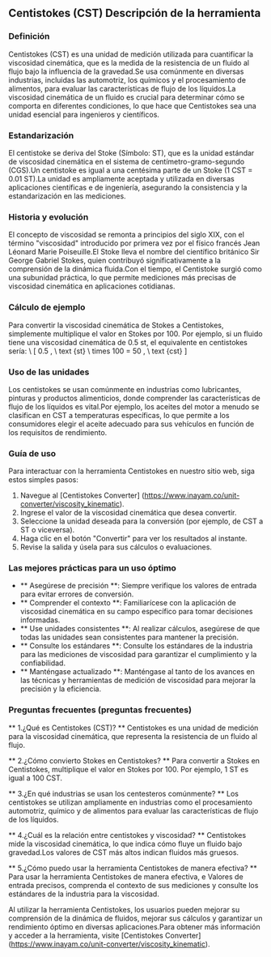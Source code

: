 ## Centistokes (CST) Descripción de la herramienta

### Definición
Centistokes (CST) es una unidad de medición utilizada para cuantificar la viscosidad cinemática, que es la medida de la resistencia de un fluido al flujo bajo la influencia de la gravedad.Se usa comúnmente en diversas industrias, incluidas las automotriz, los químicos y el procesamiento de alimentos, para evaluar las características de flujo de los líquidos.La viscosidad cinemática de un fluido es crucial para determinar cómo se comporta en diferentes condiciones, lo que hace que Centistokes sea una unidad esencial para ingenieros y científicos.

### Estandarización
El centistoke se deriva del Stoke (Símbolo: ST), que es la unidad estándar de viscosidad cinemática en el sistema de centímetro-gramo-segundo (CGS).Un centistoke es igual a una centésima parte de un Stoke (1 CST = 0.01 ST).La unidad es ampliamente aceptada y utilizada en diversas aplicaciones científicas e de ingeniería, asegurando la consistencia y la estandarización en las mediciones.

### Historia y evolución
El concepto de viscosidad se remonta a principios del siglo XIX, con el término "viscosidad" introducido por primera vez por el físico francés Jean Léonard Marie Poiseuille.El Stoke lleva el nombre del científico británico Sir George Gabriel Stokes, quien contribuyó significativamente a la comprensión de la dinámica fluida.Con el tiempo, el Centistoke surgió como una subunidad práctica, lo que permite mediciones más precisas de viscosidad cinemática en aplicaciones cotidianas.

### Cálculo de ejemplo
Para convertir la viscosidad cinemática de Stokes a Centistokes, simplemente multiplique el valor en Stokes por 100. Por ejemplo, si un fluido tiene una viscosidad cinemática de 0.5 st, el equivalente en centistokes sería:
\ [
0.5 \, \ text {st} \ times 100 = 50 \, \ text {cst}
\]

### Uso de las unidades
Los centistokes se usan comúnmente en industrias como lubricantes, pinturas y productos alimenticios, donde comprender las características de flujo de los líquidos es vital.Por ejemplo, los aceites del motor a menudo se clasifican en CST a temperaturas específicas, lo que permite a los consumidores elegir el aceite adecuado para sus vehículos en función de los requisitos de rendimiento.

### Guía de uso
Para interactuar con la herramienta Centistokes en nuestro sitio web, siga estos simples pasos:
1. Navegue al [Centistokes Converter] (https://www.inayam.co/unit-converter/viscosity_kinematic).
2. Ingrese el valor de la viscosidad cinemática que desea convertir.
3. Seleccione la unidad deseada para la conversión (por ejemplo, de CST a ST o viceversa).
4. Haga clic en el botón "Convertir" para ver los resultados al instante.
5. Revise la salida y úsela para sus cálculos o evaluaciones.

### Las mejores prácticas para un uso óptimo
- ** Asegúrese de precisión **: Siempre verifique los valores de entrada para evitar errores de conversión.
- ** Comprender el contexto **: Familiarícese con la aplicación de viscosidad cinemática en su campo específico para tomar decisiones informadas.
- ** Use unidades consistentes **: Al realizar cálculos, asegúrese de que todas las unidades sean consistentes para mantener la precisión.
- ** Consulte los estándares **: Consulte los estándares de la industria para las mediciones de viscosidad para garantizar el cumplimiento y la confiabilidad.
- ** Manténgase actualizado **: Manténgase al tanto de los avances en las técnicas y herramientas de medición de viscosidad para mejorar la precisión y la eficiencia.

### Preguntas frecuentes (preguntas frecuentes)

** 1.¿Qué es Centistokes (CST)? **
Centistokes es una unidad de medición para la viscosidad cinemática, que representa la resistencia de un fluido al flujo.

** 2.¿Cómo convierto Stokes en Centistokes? **
Para convertir a Stokes en Centistokes, multiplique el valor en Stokes por 100. Por ejemplo, 1 ST es igual a 100 CST.

** 3.¿En qué industrias se usan los centesteros comúnmente? **
Los centistokes se utilizan ampliamente en industrias como el procesamiento automotriz, químico y de alimentos para evaluar las características de flujo de los líquidos.

** 4.¿Cuál es la relación entre centistokes y viscosidad? **
Centistokes mide la viscosidad cinemática, lo que indica cómo fluye un fluido bajo gravedad.Los valores de CST más altos indican fluidos más gruesos.

** 5.¿Cómo puedo usar la herramienta Centistokes de manera efectiva? **
Para usar la herramienta Centistokes de manera efectiva, e Valores de entrada precisos, comprenda el contexto de sus mediciones y consulte los estándares de la industria para la viscosidad.

Al utilizar la herramienta Centistokes, los usuarios pueden mejorar su comprensión de la dinámica de fluidos, mejorar sus cálculos y garantizar un rendimiento óptimo en diversas aplicaciones.Para obtener más información y acceder a la herramienta, visite [Centistokes Converter] (https://www.inayam.co/unit-converter/viscosity_kinematic).